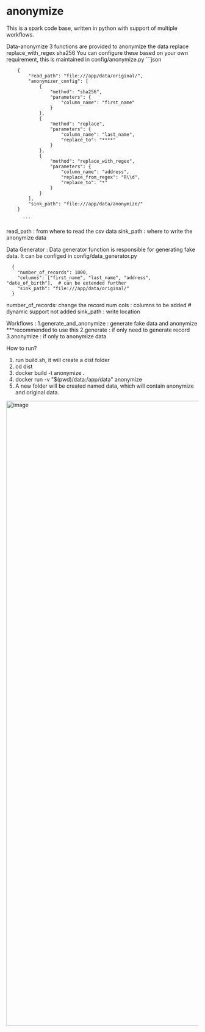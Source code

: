 # anonymize
This is a spark code base, written in python with support of multiple workflows.  

Data-anonymize
  3 functions are provided to anonymize the data 
  replace
  replace_with_regex
  sha256 
  You can configure these based on your own requirement, this is maintained in config/anonymize.py
          ```json
          
        {
            "read_path": "file:///app/data/original/",
            "anonymizer_config": [
                {
                    "method": "sha256",
                    "parameters": {
                        "column_name": "first_name"
                    }
                },
                {
                    "method": "replace",
                    "parameters": {
                        "column_name": "last_name",
                        "replace_to": "****"
                    }
                },
                {
                    "method": "replace_with_regex",
                    "parameters": {
                        "column_name": "address",
                        "replace_from_regex": "R\\d",
                        "replace_to": "*"
                    }
                }
            ],
            "sink_path": "file:///app/data/anonymize/"
        }
 
          ```
  
  read_path :  from where to read the csv data 
  sink_path :  where to write the anonymize data

Data Generator : 
  Data generator function is responsible for generating fake data. It can be configed in config/data_generator.py

      {
        "number_of_records": 1000, 
        "columns": ["first_name", "last_name", "address", "date_of_birth"],  # can be extended further
        "sink_path": "file:///app/data/original/"
      }
  number_of_records: change the record num
  cols : columns to be added # dynamic support not added
  sink_path : write location


Workflows :
  1.generate_and_anonymize : generate fake data and anonymize ***recommended to use this 
  2.generate  : if only need to generate record
  3.anonymize : if only to anonymize data

How to run?
  1. run build.sh, it will create a dist folder
  2. cd dist
  3. docker build -t anonymize .
  4. docker run -v "$(pwd)/data:/app/data" anonymize
  5. A new folder will be created named data, which will contain anonymize and original data.

<img width="1640" alt="image" src="https://github.com/user-attachments/assets/e9f906d3-5302-4dc7-8a91-f53710f52583">

